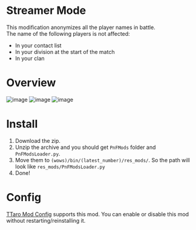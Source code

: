 # Streamer Mode
This modification anonymizes all the player names in battle.  
The name of the following players is not affected:
- In your contact list
- In your division at the start of the match
- In your clan

# Overview
![image](https://github.com/AndrewTaro/StreamerModePublic/assets/36262823/1a607425-41f5-4db7-8fae-e038fa8b0e2b)
![image](https://github.com/AndrewTaro/StreamerModePublic/assets/36262823/52831abb-f6fb-46ca-a23b-b8b02b888fec)
![image](https://github.com/AndrewTaro/StreamerModePublic/assets/36262823/c3766eda-dee0-4e20-b0f3-218c01ec6590)

# Install
1. Download the zip.
2. Unzip the archive and you should get `PnFMods` folder and `PnFModsLoader.py`.
3. Move them to `(wows)/bin/(latest_number)/res_mods/`. So the path will look like `res_mods/PnFModsLoader.py`
4. Done!

# Config
[TTaro Mod Config](../../../TTaroModConfig) supports this mod.  You can enable or disable this mod without restarting/reinstalling it.
